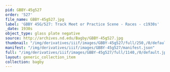 ```yaml
---
pid: GBBY-45g527
order: '527'
file_name: GBBY-45g527.jpg
label: 'GBBY 45G/527: Track Meet or Practice Scene - Races - c1930s'
_date: 1930s
object_type: glass plate negative
source: http://archives.nd.edu/Bagby/GBBY-45g527.jpg
thumbnail: "/img/derivatives/iiif/images/GBBY-45g527/full/250,/0/default.jpg"
manifest: "/img/derivatives/iiif/images/GBBY-45g527/manifest.json"
full: "/img/derivatives/iiif/images/GBBY-45g527/full/1140,/0/default.jpg"
layout: generic_collection_item
collection: bagby
---
```

